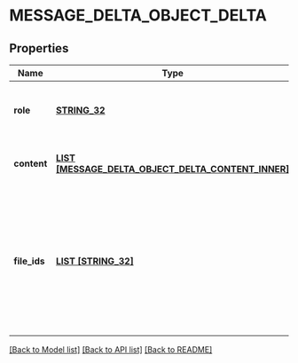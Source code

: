 # MESSAGE_DELTA_OBJECT_DELTA

## Properties
Name | Type | Description | Notes
------------ | ------------- | ------------- | -------------
**role** | [**STRING_32**](STRING_32.md) | The entity that produced the message. One of &#x60;user&#x60; or &#x60;assistant&#x60;. | [optional] [default to null]
**content** | [**LIST [MESSAGE_DELTA_OBJECT_DELTA_CONTENT_INNER]**](MessageDeltaObject_delta_content_inner.md) | The content of the message in array of text and/or images. | [optional] [default to null]
**file_ids** | [**LIST [STRING_32]**](STRING_32.md) | A list of [file](/docs/api-reference/files) IDs that the assistant should use. Useful for tools like retrieval and code_interpreter that can access files. A maximum of 10 files can be attached to a message. | [optional] [default to []]

[[Back to Model list]](../README.md#documentation-for-models) [[Back to API list]](../README.md#documentation-for-api-endpoints) [[Back to README]](../README.md)


